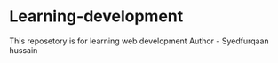 # Learning-development
This reposetory is for learning web development
Author - Syedfurqaan hussain
